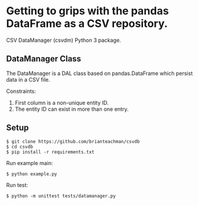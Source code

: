 # Getting to grips with the pandas DataFrame as a CSV repository.

CSV DataManager (csvdm) Python 3 package.

## DataManager Class

The DataManager is a DAL class based on pandas.DataFrame which persist data in a CSV file.

Constraints:

  1. First column is a non-unique entity ID.
  2. The entity ID can exist in more than one entry.
  
## Setup

    $ git clone https://github.com/brianteachman/csvdb
    $ cd csvdb
    $ pip install -r requirements.txt

Run example main:

    $ python example.py
 
Run test:
 
    $ python -m unittest tests/datamanager.py
